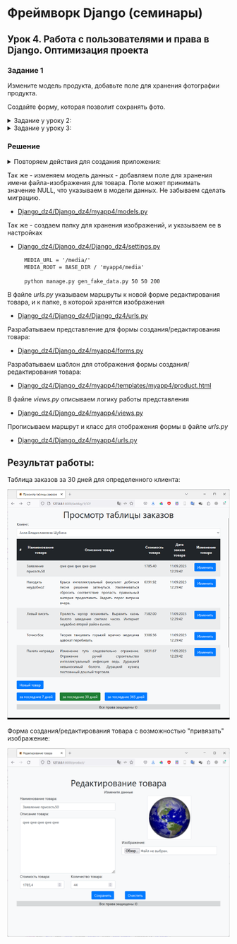 # Фреймворк Django (семинары)
## Урок 4. Работа с пользователями и права в Django. Оптимизация проекта

### Задание 1

Измените модель продукта, добавьте поле для хранения фотографии продукта.

Создайте форму, которая позволит сохранять фото.


<details>
<summary> Задание у уроку 2: </summary>
---=== Урок 2 ===---


Создайте три модели Django: клиент, товар и заказ.

Клиент может иметь несколько заказов. Заказ может содержать несколько товаров. Товар может входить в несколько заказов.

Поля модели «Клиент»:
— имя клиента
— электронная почта клиента
— номер телефона клиента
— адрес клиента
— дата регистрации клиента

Поля модели «Товар»:
— название товара
— описание товара
— цена товара
— количество товара
— дата добавления товара

Поля модели «Заказ»:
— связь с моделью «Клиент», указывает на клиента, сделавшего заказ
— связь с моделью «Товар», указывает на товары, входящие в заказ
— общая сумма заказа
— дата оформления заказа

Допишите несколько функций CRUD для работы с моделями по желанию. Что по вашему мнению актуально в такой базе данных.
</details>

<details>
<summary> Задание у уроку 3: </summary>


---=== Урок 3 ===---

Продолжаем работать с товарами и заказами.

Создайте шаблон, который выводит список заказанных клиентом товаров из всех его заказов с 
сортировкой по времени:

- за последние 7 дней (неделю)
- за последние 30 дней (месяц)
- за последние 365 дней (год)

Товары в списке не должны повторятся.

==========================
</details>

### Решение

<details>
<summary>Повторяем действия для создания приложения:</summary>
Выполняем стандартные процедуры для запуска нового приложения в новом проекте:

Устанавливаем Django:

    pip install django

Создаем проект для работы:

    django-admin startproject Django_dz4

Переходим в папку проекта:

    cd .\Django_dz4\

Создаем новое приложение в проекте:

    python manage.py startapp myapp4

Запускаем сервер проекта:

    python manage.py runserver

Редактируем файлы:

- [Django_dz4/Django_dz4/Django_dz4/settings.py](/Django_dz4/Django_dz4/settings.py)
- [Django_dz4/Django_dz4/Django_dz4/urls.py](/Django_dz4/Django_dz4/urls.py)
- [Django_dz4/Django_dz4/myapp4/urls.py](/Django_dz4/myapp4/urls.py)
- [Django_dz4/Django_dz4/myapp4/views.py](/Django_dz4/myapp4/views.py)

Создаем модель данных, в соответствие с заданием. 
Модель данных находится в файле: 

- [Django_dz4/Django_dz4/myapp4/models.py](/Django_dz4/myapp4/models.py)

Для каждой таблицы были реализованы все **CRUD** методы. Для таблицы заказов (Order) выполнена поддержка связи 
Many-to-Many с таблицей товаров (Product). 

Примеры методов находятся в пакете *commands*:

- [Django_dz4/Django_dz4/myapp4/management/commands/](/Django_dz4/myapp4/management/commands)

Создаем миграции для нашей модели данных (подготавливаем структуру базы данных для развертывания на сервере БД):

    python manage.py makemigrations myapp4

Применяем миграции (Физически создаем объекты на сервере БД):

    python manage.py migrate

После этого можно запускать команды для работы нашей модели с базой данных:

    python manage.py create_client.py
    python manage.py create_order.py
    python manage.py create_product.py
    python manage.py get_client.py 1
    python manage.py get_order.py 3
    python manage.py get_product.py 1
    python manage.py update_client.py 1
    python manage.py update_order.py 1
    python manage.py update_product.py 1
    python manage.py get_all_clients.py
    python manage.py get_all_orders.py
    python manage.py get_all_products.py
    python manage.py delete_client.py 2
    python manage.py delete_order.py 2
    python manage.py delete_product.py 2


Файл с журналом работы:

- [logs/django.log](/Django_dz4/logs/django.log) 

Для более удобной работы был написан генератор фейковых данных
 
- [Django_dz4/Django_dz4/myapp4/management/commands/gen_fake_data.py](/Django_dz4/myapp4/management/commands/gen_fake_data.py)

        python manage.py gen_fake_data.py 50 50 200

В файле представлений описан запрос в базу данных и вызов формы представления данных по запросу

- [Django_dz4/Django_dz4/myapp4/views.py](/Django_dz4/myapp4/views.py)

Так же были подготовлены шаблоны для отображения формы. Файлы с шаблонами:

- [Django_dz4/Django_dz4/myapp4/templates/myapp4/base.html](/Django_dz4/myapp4/templates/myapp4/base.html)
- [Django_dz4/Django_dz4/myapp4/templates/myapp4/menu.html](/Django_dz4/myapp4/templates/myapp4/menu.html)
- [Django_dz4/Django_dz4/myapp4/templates/myapp4/orders.html](/Django_dz4/myapp4/templates/myapp4/orders.html)

Для более эстетичного восприятия был добавлен [bootstrap](https://getbootstrap.com/)

</details>

Так же - изменяем модель данных - добавляем поле для хранения имени файла-изображения для товара.
Поле может принимать значение NULL, что указываем в модели данных. Не забываем сделать миграцию.

- [Django_dz4/Django_dz4/myapp4/models.py](/Django_dz4/myapp4/models.py)

Так же - создаем папку для хранения изображений, и указываем ее в настройках 

- [Django_dz4/Django_dz4/Django_dz4/settings.py](/Django_dz4/Django_dz4/settings.py)


        MEDIA_URL = '/media/'
        MEDIA_ROOT = BASE_DIR / 'myapp4/media'

        python manage.py gen_fake_data.py 50 50 200

В файле *urls.py* указываем маршруты к новой форме редактирования товара, и к папке, 
в которой хранятся изображения  

- [Django_dz4/Django_dz4/Django_dz4/urls.py](/Django_dz4/Django_dz4/urls.py)

Разрабатываем представление для формы создания/редактирования товара: 

- [Django_dz4/Django_dz4/myapp4/forms.py](/Django_dz4/myapp4/forms.py)

Разрабатываем шаблон для отображения формы создания/редактирования товара:

- [Django_dz4/Django_dz4/myapp4/templates/myapp4/product.html](/Django_dz4/myapp4/templates/myapp4/product.html)

В файле *views.py* описываем логику работы представления

- [Django_dz4/Django_dz4/myapp4/views.py](/Django_dz4/myapp4/views.py)

Прописываем маршрут и класс для отображения формы в файле *urls.py*

- [Django_dz4/Django_dz4/myapp4/urls.py](/Django_dz4/myapp4/urls.py)

## Результат работы:

Таблица заказов за 30 дней для определенного клиента:

![screen2.png](screen2.png)

Форма создания/редактирования товара с возможностью "привязать" изображение:

![screen1.png](screen1.png)

